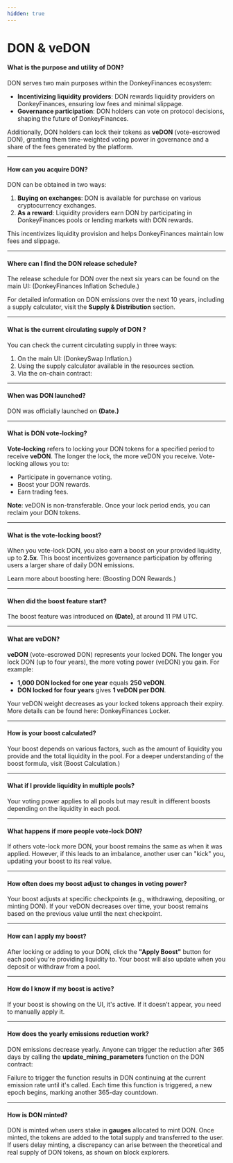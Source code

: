 ```yaml
---
hidden: true
---
```


# DON & veDON

#### **What is the purpose and utility of DON?**

DON serves two main purposes within the DonkeyFinances ecosystem:

* **Incentivizing liquidity providers**: DON rewards liquidity providers on DonkeyFinances, ensuring low fees and minimal slippage.
* **Governance participation**: DON holders can vote on protocol decisions, shaping the future of DonkeyFinances.

Additionally, DON holders can lock their tokens as **veDON** (vote-escrowed DON), granting them time-weighted voting power in governance and a share of the fees generated by the platform.

***

#### **How can you acquire DON?**

DON can be obtained in two ways:

1. **Buying on exchanges**: DON is available for purchase on various cryptocurrency exchanges.
2. **As a reward**: Liquidity providers earn DON by participating in DonkeyFinances pools or lending markets with DON rewards.

This incentivizes liquidity provision and helps DonkeyFinances maintain low fees and slippage.

***

#### **Where can I find the DON release schedule?**

The release schedule for DON over the next six years can be found on the main UI: (DonkeyFinances Inflation Schedule.)

For detailed information on DON emissions over the next 10 years, including a supply calculator, visit the **Supply & Distribution** section.

***

#### **What is the current circulating supply of DON ?**

You can check the current circulating supply in three ways:

1. On the main UI: (DonkeySwap Inflation.)
2. Using the supply calculator available in the resources section.
3. Via the on-chain contract:&#x20;

***

#### **When was DON launched?**

DON was officially launched on **(Date.)**

***

#### **What is DON vote-locking?**

**Vote-locking** refers to locking your DON tokens for a specified period to receive **veDON**. The longer the lock, the more veDON you receive. Vote-locking allows you to:

* Participate in governance voting.
* Boost your DON rewards.
* Earn trading fees.

**Note**: veDON is non-transferable. Once your lock period ends, you can reclaim your DON tokens.

***

#### **What is the vote-locking boost?**

When you vote-lock DON, you also earn a boost on your provided liquidity, up to **2.5x**. This boost incentivizes governance participation by offering users a larger share of daily DON emissions.

Learn more about boosting here: (Boosting DON Rewards.)

***

#### **When did the boost feature start?**

The boost feature was introduced on **(Date)**, at around 11 PM UTC.

***

#### **What are veDON?**

**veDON** (vote-escrowed DON) represents your locked DON. The longer you lock DON (up to four years), the more voting power (veDON) you gain. For example:

* **1,000 DON locked for one year** equals **250 veDON**.
* **DON locked for four years** gives **1 veDON per DON**.

Your veDON weight decreases as your locked tokens approach their expiry. More details can be found here: DonkeyFinances Locker.

***

#### **How is your boost calculated?**

Your boost depends on various factors, such as the amount of liquidity you provide and the total liquidity in the pool. For a deeper understanding of the boost formula, visit (Boost Calculation.)

***

#### **What if I provide liquidity in multiple pools?**

Your voting power applies to all pools but may result in different boosts depending on the liquidity in each pool.

***

#### **What happens if more people vote-lock DON?**

If others vote-lock more DON, your boost remains the same as when it was applied. However, if this leads to an imbalance, another user can "kick" you, updating your boost to its real value.

***

#### **How often does my boost adjust to changes in voting power?**

Your boost adjusts at specific checkpoints (e.g., withdrawing, depositing, or minting DON). If your veDON decreases over time, your boost remains based on the previous value until the next checkpoint.

***

#### **How can I apply my boost?**

After locking or adding to your DON, click the **"Apply Boost"** button for each pool you're providing liquidity to. Your boost will also update when you deposit or withdraw from a pool.

***

#### **How do I know if my boost is active?**

If your boost is showing on the UI, it's active. If it doesn’t appear, you need to manually apply it.

***

#### **How does the yearly emissions reduction work?**

DON emissions decrease yearly. Anyone can trigger the reduction after 365 days by calling the **update\_mining\_parameters** function on the DON contract:&#x20;

Failure to trigger the function results in DON continuing at the current emission rate until it's called. Each time this function is triggered, a new epoch begins, marking another 365-day countdown.

***

#### **How is DON minted?**

DON is minted when users stake in **gauges** allocated to mint DON. Once minted, the tokens are added to the total supply and transferred to the user. If users delay minting, a discrepancy can arise between the theoretical and real supply of DON tokens, as shown on block explorers.

